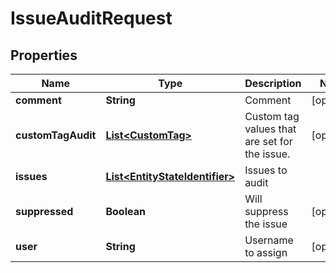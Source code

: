 
# IssueAuditRequest

## Properties
Name | Type | Description | Notes
------------ | ------------- | ------------- | -------------
**comment** | **String** | Comment |  [optional]
**customTagAudit** | [**List&lt;CustomTag&gt;**](CustomTag.md) | Custom tag values that are set for the issue. |  [optional]
**issues** | [**List&lt;EntityStateIdentifier&gt;**](EntityStateIdentifier.md) | Issues to audit | 
**suppressed** | **Boolean** | Will suppress the issue |  [optional]
**user** | **String** | Username to assign |  [optional]



